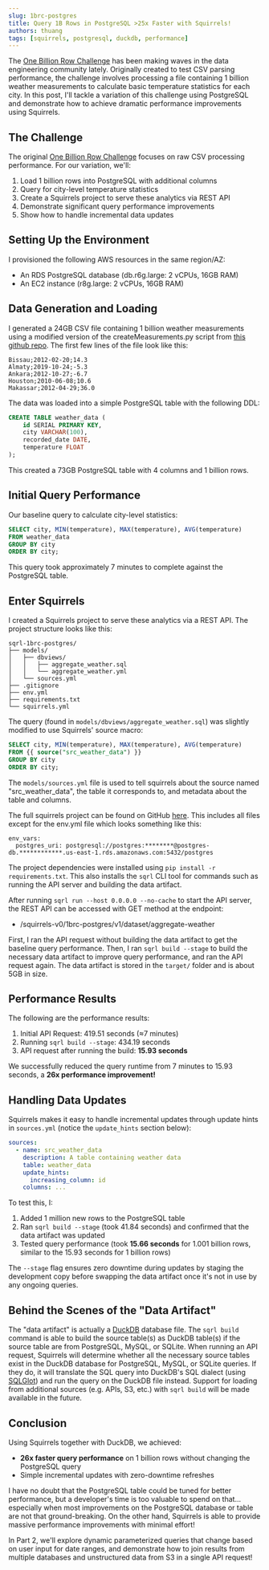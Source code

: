```yaml
---
slug: 1brc-postgres
title: Query 1B Rows in PostgreSQL >25x Faster with Squirrels!
authors: thuang
tags: [squirrels, postgresql, duckdb, performance]
---
```


The [One Billion Row Challenge](https://www.morling.dev/blog/one-billion-row-challenge/) has been making waves in the data engineering community lately. Originally created to test CSV parsing performance, the challenge involves processing a file containing 1 billion weather measurements to calculate basic temperature statistics for each city. In this post, I'll tackle a variation of this challenge using PostgreSQL and demonstrate how to achieve dramatic performance improvements using Squirrels.

## The Challenge

The original [One Billion Row Challenge](https://www.morling.dev/blog/one-billion-row-challenge/) focuses on raw CSV processing performance. For our variation, we'll:

1. Load 1 billion rows into PostgreSQL with additional columns
2. Query for city-level temperature statistics
3. Create a Squirrels project to serve these analytics via REST API
4. Demonstrate significant query performance improvements
5. Show how to handle incremental data updates

<!-- truncate -->

## Setting Up the Environment

I provisioned the following AWS resources in the same region/AZ:
- An RDS PostgreSQL database (db.r6g.large: 2 vCPUs, 16GB RAM)
- An EC2 instance (r8g.large: 2 vCPUs, 16GB RAM)

## Data Generation and Loading

I generated a 24GB CSV file containing 1 billion weather measurements using a modified version of the createMeasurements.py script from [this github repo](https://github.com/ifnesi/1brc). The first few lines of the file look like this:

```
Bissau;2012-02-20;14.3
Almaty;2019-10-24;-5.3
Ankara;2012-10-27;-6.7
Houston;2010-06-08;10.6
Makassar;2012-04-29;36.0
```

The data was loaded into a simple PostgreSQL table with the following DDL:

```sql
CREATE TABLE weather_data (
    id SERIAL PRIMARY KEY,
    city VARCHAR(100),
    recorded_date DATE,
    temperature FLOAT
);
```

This created a 73GB PostgreSQL table with 4 columns and 1 billion rows.

## Initial Query Performance

Our baseline query to calculate city-level statistics:

```sql
SELECT city, MIN(temperature), MAX(temperature), AVG(temperature) 
FROM weather_data 
GROUP BY city
ORDER BY city;
```

This query took approximately 7 minutes to complete against the PostgreSQL table.

## Enter Squirrels

I created a Squirrels project to serve these analytics via a REST API. The project structure looks like this:

```
sqrl-1brc-postgres/
├── models/
│   ├── dbviews/
│   │   ├── aggregate_weather.sql
│   │   └── aggregate_weather.yml
│   └── sources.yml
├── .gitignore
├── env.yml
├── requirements.txt
└── squirrels.yml
```

The query (found in `models/dbviews/aggregate_weather.sql`) was slightly modified to use Squirrels' source macro:

```sql
SELECT city, MIN(temperature), MAX(temperature), AVG(temperature) 
FROM {{ source("src_weather_data") }}
GROUP BY city
ORDER BY city;
```

The `models/sources.yml` file is used to tell squirrels about the source named "src_weather_data", the table it corresponds to, and metadata about the table and columns.

The full squirrels project can be found on GitHub [here](https://github.com/squirrels-analytics/squirrels-examples/tree/main/sqrl-1brc-postgres). This includes all files except for the env.yml file which looks something like this:

```
env_vars:
  postgres_uri: postgresql://postgres:********@postgres-db.************.us-east-1.rds.amazonaws.com:5432/postgres
```

The project dependencies were installed using `pip install -r requirements.txt`. This also installs the `sqrl` CLI tool for commands such as running the API server and building the data artifact.

After running `sqrl run --host 0.0.0.0 --no-cache` to start the API server, the REST API can be accessed with GET method at the endpoint:
- /squirrels-v0/1brc-postgres/v1/dataset/aggregate-weather

First, I ran the API request without building the data artifact to get the baseline query performance. Then, I ran `sqrl build --stage` to build the necessary data artifact to improve query performance, and ran the API request again. The data artifact is stored in the `target/` folder and is about 5GB in size.

## Performance Results

The following are the performance results:

1. Initial API Request: 419.51 seconds (≈7 minutes)
2. Running `sqrl build --stage`: 434.19 seconds
3. API request after running the build: **15.93 seconds**

We successfully reduced the query runtime from 7 minutes to 15.93 seconds, a **26x performance improvement!**

## Handling Data Updates

Squirrels makes it easy to handle incremental updates through update hints in `sources.yml` (notice the `update_hints` section below):

```yaml
sources:
  - name: src_weather_data
    description: A table containing weather data
    table: weather_data
    update_hints:
      increasing_column: id
    columns: ...
```

To test this, I:
1. Added 1 million new rows to the PostgreSQL table
2. Ran `sqrl build --stage` (took 41.84 seconds) and confirmed that the data artifact was updated
3. Tested query performance (took **15.66 seconds** for 1.001 billion rows, similar to the 15.93 seconds for 1 billion rows)

The `--stage` flag ensures zero downtime during updates by staging the development copy before swapping the data artifact once it's not in use by any ongoing queries.

## Behind the Scenes of the "Data Artifact"

The "data artifact" is actually a [DuckDB](https://duckdb.org/) database file. The `sqrl build` command is able to build the source table(s) as DuckDB table(s) if the source table are from PostgreSQL, MySQL, or SQLite. When running an API request, Squirrels will determine whether all the necessary source tables exist in the DuckDB database for PostgreSQL, MySQL, or SQLite queries. If they do, it will translate the SQL query into DuckDB's SQL dialect (using [SQLGlot](https://sqlglot.com/sqlglot.html)) and run the query on the DuckDB file instead. Support for loading from additional sources (e.g. APIs, S3, etc.) with `sqrl build` will be made available in the future.

## Conclusion

Using Squirrels together with DuckDB, we achieved:
- **26x faster query performance** on 1 billion rows without changing the PostgreSQL query
- Simple incremental updates with zero-downtime refreshes

I have no doubt that the PostgreSQL table could be tuned for better performance, but a developer's time is too valuable to spend on that... especially when most improvements on the PostgreSQL database or table are not that ground-breaking. On the other hand, Squirrels is able to provide massive performance improvements with minimal effort!

In Part 2, we'll explore dynamic parameterized queries that change based on user input for date ranges, and demonstrate how to join results from multiple databases and unstructured data from S3 in a single API request!
